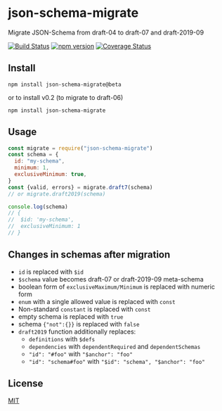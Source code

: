 # json-schema-migrate

Migrate JSON-Schema from draft-04 to draft-07 and draft-2019-09

[![Build Status](https://travis-ci.org/epoberezkin/json-schema-migrate.svg?branch=master)](https://travis-ci.org/epoberezkin/json-schema-migrate)
[![npm version](https://badge.fury.io/js/json-schema-migrate.svg)](http://badge.fury.io/js/json-schema-migrate)
[![Coverage Status](https://coveralls.io/repos/github/epoberezkin/json-schema-migrate/badge.svg?branch=master)](https://coveralls.io/github/epoberezkin/json-schema-migrate?branch=master)

## Install

```
npm install json-schema-migrate@beta
```

or to install v0.2 (to migrate to draft-06)

```
npm install json-schema-migrate
```

## Usage

```javascript
const migrate = require("json-schema-migrate")
const schema = {
  id: "my-schema",
  minimum: 1,
  exclusiveMinimum: true,
}
const {valid, errors} = migrate.draft7(schema)
// or migrate.draft2019(schema)

console.log(schema)
// {
//  $id: 'my-schema',
//  exclusiveMinimum: 1
// }
```

## Changes in schemas after migration

- `id` is replaced with `$id`
- `$schema` value becomes draft-07 or draft-2019-09 meta-schema
- boolean form of `exclusiveMaximum/Minimum` is replaced with numeric form
- `enum` with a single allowed value is replaced with `const`
- Non-standard `constant` is replaced with `const`
- empty schema is replaced with `true`
- schema `{"not":{}}` is replaced with `false`
- `draft2019` function additionally replaces:
  - `definitions` with `$defs`
  - `dependencies` with `dependentRequired` and `dependentSchemas`
  - `"id": "#foo"` with `"$anchor": "foo"`
  - `"id": "schema#foo"` with `"$id": "schema", "$anchor": "foo"`

## License

[MIT](https://github.com/epoberezkin/json-schema-migrate/blob/master/LICENSE)
